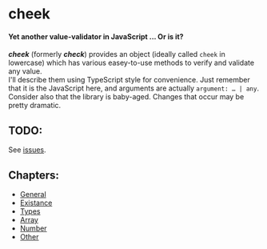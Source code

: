 # cheek
#### Yet another value-validator in JavaScript ... Or is it?

*___cheek___* (formerly *__check__*) provides an object (ideally called `cheek` in lowercase) which has various easey-to-use methods to verify and validate any value.  
I'll describe them using TypeScript style for convenience. Just remember that it is the JavaScript here, and arguments are actually `argument: … | any`.  
Consider also that the library is baby-aged. Changes that occur may be pretty dramatic.

## TODO:

See [issues](https://github.com/parzh/cheek/issues).

## Chapters:

- [General](readme-chapters/general.md)
- [Existance](readme-chapters/existance.md)
- [Types](readme-chapters/types.md)
- [Array](readme-chapters/array.md)
- [Number](readme-chapters/number.md)
- [Other](readme-chapters/other.md)
